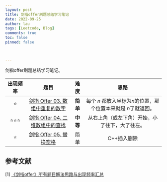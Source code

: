 ```yaml
---
layout: post
title: 剑指offer刷题总结学习笔记
date: 2022-09-25
author: lau
tags: [Leetcode, Blog]
comments: true
toc: false
pinned: false



---
```


剑指offer刷题总结学习笔记。

| **出现频率** |                           **题目**                           | **难度** |                           **思路**                           |
| :----------: | :----------------------------------------------------------: | :------: | :----------------------------------------------------------: |
|      ⭐       | [剑指 Offer 03. 数组中重复的数字](https://leetcode.cn/problems/shu-zu-zhong-zhong-fu-de-shu-zi-lcof/) | **简单** | 每个 $n$ 都放入坐标为$n$的位置，那个位置本来就是 $n$了就返回。 |
|     ⭐⭐⭐      | [剑指 Offer 04. 二维数组中的查找](https://leetcode.cn/problems/er-wei-shu-zu-zhong-de-cha-zhao-lcof/) | **中等** |        从右上角（或左下角）开始，小了往下，大了往左。        |
|      ⭐       | [ 剑指 Offer 05. 替换空格](https://leetcode.cn/problems/ti-huan-kong-ge-lcof/) |   简单   |                         C++插入删除                          |

## 参考文献

[1] [《剑指offer》所有题目解法思路与出现频率汇总](https://blog.csdn.net/weixin_43954951/article/details/125821879?spm=1001.2101.3001.6650.4&utm_medium=distribute.pc_relevant.none-task-blog-2%7Edefault%7EBlogCommendFromBaidu%7ERate-4-125821879-blog-109862706.t0_edu_mix&depth_1-utm_source=distribute.pc_relevant.none-task-blog-2%7Edefault%7EBlogCommendFromBaidu%7ERate-4-125821879-blog-109862706.t0_edu_mix&utm_relevant_index=5)

